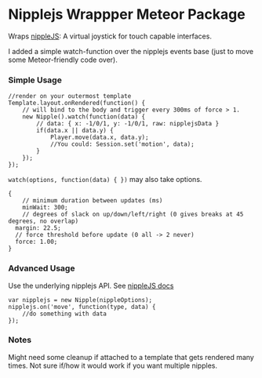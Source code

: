 # Nipplejs Wrappper Meteor Package

Wraps [nippleJS](http://yoannmoinet.github.io/nipplejs/): A virtual joystick for touch capable interfaces.

I added a simple watch-function over the nipplejs events base (just to move some Meteor-friendly code over).

### Simple Usage

```
//render on your outermost template
Template.layout.onRendered(function() {
	// will bind to the body and trigger every 300ms of force > 1.
	new Nipple().watch(function(data) {
		// data: { x: -1/0/1, y: -1/0/1, raw: nipplejsData }
		if(data.x || data.y) {
			Player.move(data.x, data.y);
			//You could: Session.set('motion', data);
		}
	});
});
```

`watch(options, function(data) { })` may also take options.
```
{
	// minimum duration between updates (ms)
	minWait: 300;
	// degrees of slack on up/down/left/right (0 gives breaks at 45 degrees, no overlap)
  margin: 22.5;
  // force threshold before update (0 all -> 2 never)
  force: 1.00;
}
```

### Advanced Usage

Use the underlying nipplejs API. See [nippleJS docs](http://yoannmoinet.github.io/nipplejs/)
```
var nipplejs = new Nipple(nippleOptions);
nipplejs.on('move', function(type, data) {
	//do something with data	
});
```

### Notes

Might need some cleanup if attached to a template that gets rendered many times. Not sure if/how it would work if you want multiple nipples.
